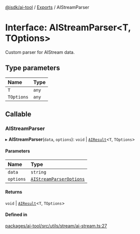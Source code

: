 [@isdk/ai-tool](../README.md) / [Exports](../modules.md) / AIStreamParser

# Interface: AIStreamParser\<T, TOptions\>

Custom parser for AIStream data.

## Type parameters

| Name | Type |
| :------ | :------ |
| `T` | `any` |
| `TOptions` | `any` |

## Callable

### AIStreamParser

▸ **AIStreamParser**(`data`, `options`): `void` \| [`AIResult`](AIResult.md)\<`T`, `TOptions`\>

#### Parameters

| Name | Type |
| :------ | :------ |
| `data` | `string` |
| `options` | [`AIStreamParserOptions`](AIStreamParserOptions.md) |

#### Returns

`void` \| [`AIResult`](AIResult.md)\<`T`, `TOptions`\>

#### Defined in

[packages/ai-tool/src/utils/stream/ai-stream.ts:27](https://github.com/isdk/ai-tool.js/blob/727ad337acba85b160efbc4d039daefcc8371127/src/utils/stream/ai-stream.ts#L27)
